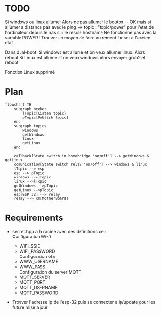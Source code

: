 # TODO

Si windows ou linux allumer
	Alors ne pas allumer le bouton -- OK mais si allumer a distance pas avec le ping --> topic : "topic/power" pour l'etat de l'ordinateur depuis le nas sur le resole hostname
		Ne fonctionne pas avec la variable POWER ! Trouver un moyen de faire autrement ! reset a l'ancien etat

Dans dual-boot:
Si windows est allume et on veux allumer linux.
	Alors reboot
Si Linux est allume et on veux windows
	Alors envoyer grub2 et reboot

Fonction Linux supprimé

# Plan

```mermaid
flowchart TB
	subgraph broker
		lTopic[Listen topic]
		pTopic[Publish topic]
	end
	subgraph topics
		windows
		getWindows
		linux
		getLinux
	end

	callback[State switch in homebridge 'on/off'] --> getWindows & getLinux
	comunication[State switch relay 'on/off'] --> windows & linux 
	lTopic --> esp
	esp --> pTopic
	windows -->lTopic
	linux -->lTopic
	getWindows -->pTopic
	getLinux -->pTopic
	esp[ESP 32] --> relay
	relay --> cm[MotherBoard]
```

# Requirements

- secret.hpp a la racine avec des definitions de :  
Configuration Wi-fi  
	- WIFI_SSID  
	- WIFI_PASSWORD  
Configuration ota  
	- WWW_USERNAME  
	- WWW_PASS  
Configuration du server MQTT  
	- MQTT_SERVER  
	- MQTT_PORT  
	- MQTT_USERNAME  
	- MQTT_PASSWORD  

- Trouver l'adresse ip de l'esp-32 puis se connecter a ip/update pour les future mise a jour  



